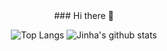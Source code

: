 <div align="center">
### Hi there 👋

![Top Langs](https://github-readme-stats.vercel.app/api/top-langs/?username=KangJinha&langs_count=10&layout=compact&theme=white)
![Jinha's github stats](https://github-readme-stats.vercel.app/api?username=KangJinha&show_icons=true)
</div>


<!--
**KangJinha/KangJinha** is a ✨ _special_ ✨ repository because its `README.md` (this file) appears on your GitHub profile.

Here are some ideas to get you started:

- 🔭 I’m currently working on ...
- 🌱 I’m currently learning ...
- 👯 I’m looking to collaborate on ...
- 🤔 I’m looking for help with ...
- 💬 Ask me about ...
- 📫 How to reach me: ...
- 😄 Pronouns: ...
- ⚡ Fun fact: ...
-->
